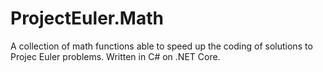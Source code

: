 # ProjectEuler.Math

A collection of math functions able to speed up the coding of solutions to Projec Euler problems.
Written in C# on .NET Core.
